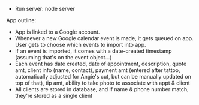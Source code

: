 * Run server: node server


App outline:
- App is linked to a Google account.
- Whenever a new Google calendar event is made, it gets queued on app. User gets to choose which events to import into app.
- If an event is imported, it comes with a date-created timestamp (assuming that's on the event object...)
- Each event has date created, date of appointment, description, quote amt, client info (name, contact), payment amt (entered after tattoo, automatically adjusted for Angie's cut, but can be manually updated on top of that), tip amt, ability to take photo to associate with appt & client
- All clients are stored in database, and if name & phone number match, they're stored as a single client
